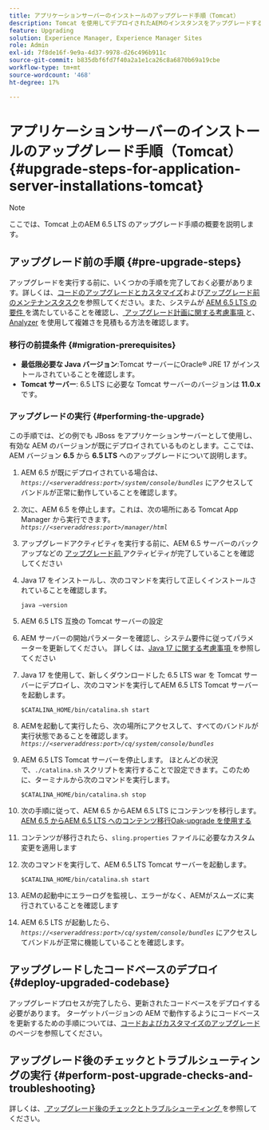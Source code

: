 ```yaml
---
title: アプリケーションサーバーのインストールのアップグレード手順（Tomcat）
description: Tomcat を使用してデプロイされたAEMのインスタンスをアップグレードする方法について説明します。
feature: Upgrading
solution: Experience Manager, Experience Manager Sites
role: Admin
exl-id: 7f8de16f-9e9a-4d37-9978-d26c496b911c
source-git-commit: b835dbf6fd7f40a2a1e1ca26c8a6870b69a19cbe
workflow-type: tm+mt
source-wordcount: '468'
ht-degree: 17%

---
```


# アプリケーションサーバーのインストールのアップグレード手順（Tomcat） {#upgrade-steps-for-application-server-installations-tomcat}

>[!NOTE]
>
>ここでは、Tomcat 上のAEM 6.5 LTS のアップグレード手順の概要を説明します。

## アップグレード前の手順 {#pre-upgrade-steps}

アップグレードを実行する前に、いくつかの手順を完了しておく必要があります。詳しくは、[コードのアップグレードとカスタマイズ](/help/sites-deploying/upgrading-code-and-customizations.md)および[アップグレード前のメンテナンスタスク](/help/sites-deploying/pre-upgrade-maintenance-tasks.md)を参照してください。また、システムが [AEM 6.5 LTS の要件 ](/help/sites-deploying/technical-requirements.md) を満たしていることを確認し、[ アップグレード計画に関する考慮事項 ](/help/sites-deploying/upgrade-planning.md) と、[Analyzer](/help/sites-deploying/aem-analyzer.md) を使用して複雑さを見積もる方法を確認します。


### 移行の前提条件 {#migration-prerequisites}

* **最低限必要な Java バージョン**:Tomcat サーバーにOracle® JRE 17 がインストールされていることを確認します。
* **Tomcat サーバー**: 6.5 LTS に必要な Tomcat サーバーのバージョンは **11.0.x** です。

### アップグレードの実行 {#performing-the-upgrade}

この手順では、どの例でも JBoss をアプリケーションサーバーとして使用し、有効な AEM のバージョンが既にデプロイされているものとします。ここでは、AEM バージョン **6.5** から **6.5 LTS** へのアップグレードについて説明します。

1. AEM 6.5 が既にデプロイされている場合は、*`https://<serveraddress:port>/system/console/bundles`* にアクセスしてバンドルが正常に動作していることを確認します。
1. 次に、AEM 6.5 を停止します。これは、次の場所にある Tomcat App Manager から実行できます。*`https://<serveraddress:port>/manager/html`*
1. アップグレードアクティビティを実行する前に、AEM 6.5 サーバーのバックアップなどの [ アップグレード前 ](#pre-upgrade-steps) アクティビティが完了していることを確認してください
1. Java 17 をインストールし、次のコマンドを実行して正しくインストールされていることを確認します。

   ```
   java –version
   ```

1. AEM 6.5 LTS 互換の Tomcat サーバーの設定
1. AEM サーバーの開始パラメーターを確認し、システム要件に従ってパラメーターを更新してください。 詳しくは、[Java 17 に関する考慮事項 ](/help/sites-deploying/custom-standalone-install.md#java-considerations) を参照してください
1. Java 17 を使用して、新しくダウンロードした 6.5 LTS war を Tomcat サーバーにデプロイし、次のコマンドを実行してAEM 6.5 LTS Tomcat サーバーを起動します。

   ```
   $CATALINA_HOME/bin/catalina.sh start
   ```

1. AEMを起動して実行したら、次の場所にアクセスして、すべてのバンドルが実行状態であることを確認します。*`https://<serveraddress:port>/cq/system/console/bundles`*
1. AEM 6.5 LTS Tomcat サーバーを停止します。 ほとんどの状況で、`./catalina.sh` スクリプトを実行することで設定できます。このために、ターミナルから次のコマンドを実行します。

   ```
   $CATALINA_HOME/bin/catalina.sh stop
   ```

1. 次の手順に従って、AEM 6.5 からAEM 6.5 LTS にコンテンツを移行します。[AEM 6.5 からAEM 6.5 LTS へのコンテンツ移行Oak-upgrade を使用する ](/help/sites-deploying/aem-65-to-aem-65lts-content-migration-using-oak-upgrade.md)
1. コンテンツが移行されたら、`sling.properties` ファイルに必要なカスタム変更を適用します
1. 次のコマンドを実行して、AEM 6.5 LTS Tomcat サーバーを起動します。

   ```
   $CATALINA_HOME/bin/catalina.sh start
   ```

1. AEMの起動中にエラーログを監視し、エラーがなく、AEMがスムーズに実行されていることを確認します
1. AEM 6.5 LTS が起動したら、*`https://<serveraddress:port>/cq/system/console/bundles`* にアクセスしてバンドルが正常に機能していることを確認します。

## アップグレードしたコードベースのデプロイ {#deploy-upgraded-codebase}

アップグレードプロセスが完了したら、更新されたコードベースをデプロイする必要があります。 ターゲットバージョンの AEM で動作するようにコードベースを更新するための手順については、[コードおよびカスタマイズのアップグレード](/help/sites-deploying/upgrading-code-and-customizations.md)のページを参照してください。

## アップグレード後のチェックとトラブルシューティングの実行 {#perform-post-upgrade-checks-and-troubleshooting}

詳しくは、[ アップグレード後のチェックとトラブルシューティング ](/help/sites-deploying/post-upgrade-checks-and-troubleshooting.md) を参照してください。
